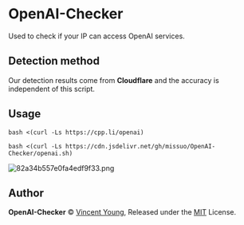 # OpenAI-Checker
Used to check if your IP can access OpenAI services.

## Detection method
Our detection results come from **Cloudflare** and the accuracy is independent of this script.

## Usage
```shell
bash <(curl -Ls https://cpp.li/openai)
```
```shell
bash <(curl -Ls https://cdn.jsdelivr.net/gh/missuo/OpenAI-Checker/openai.sh)
```
![82a34b557e0fa4edf9f33.png](https://i3.wp.com/telegra.ph/file/82a34b557e0fa4edf9f33.png)

## Author
**OpenAI-Checker** © [Vincent Young](https://github.com/missuo), Released under the [MIT](./LICENSE) License.<br>
